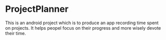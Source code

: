 # ProjectPlanner
This is an android project which is to produce an app recording time spent on projects. It helps peopel focus on their progress and more wisely devote their time. 
